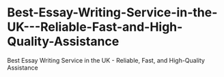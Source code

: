 # Best-Essay-Writing-Service-in-the-UK---Reliable-Fast-and-High-Quality-Assistance
Best Essay Writing Service in the UK - Reliable, Fast, and High-Quality Assistance
